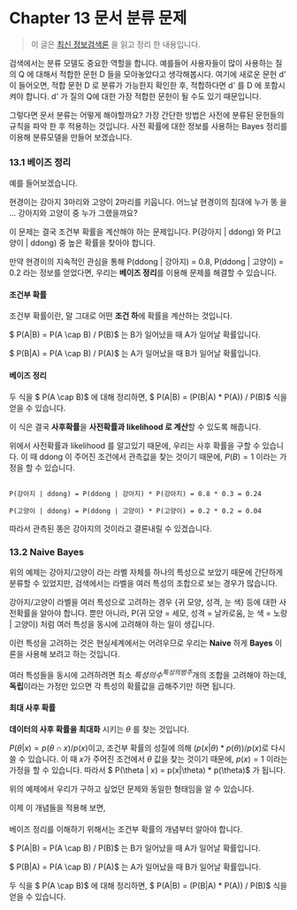# Chapter 13 문서 분류 문제

> 이 글은 [최신 정보검색론](<https://nlp.stanford.edu/IR-book/pdf/irbookonlinereading.pdf>) 을 읽고 정리 한 내용입니다.



검색에서는 분류 모델도 중요한 역할을 합니다. 예를들어 사용자들이 많이 사용하는 질의 Q 에 대해서 적합한 문헌 D 들을 모아놓았다고 생각해봅시다. 여기에 새로운 문헌 d' 이 들어오면, 적합 문헌 D 로 분류가 가능한지 확인한 후, 적합하다면 d' 를 D 에 포함시켜야 합니다. d' 가 질의 Q에 대한 가장 적합한 문헌이 될 수도 있기 때문입니다. 

그렇다면 문서 분류는 어떻게 해야할까요? 가장 간단한 방법은 사전에 분류된 문헌들의 규칙을 파악 한 후 적용하는 것입니다. 사전 확률에 대한 정보를 사용하는 Bayes 정리를 이용해 분류모델을 만들어 보겠습니다.

  

### 13.1 베이즈 정리



예를 들어보겠습니다.

현경이는 강아지 3마리와 고양이 2마리를 키웁니다. 어느날 현경이의 침대에 누가 ~~똥~~ 을 ... 강아지와 고양이 중 누가 그랬을까요?

이 문제는 결국 조건부 확률을 계산해야 하는 문제입니다. P(강아지 | ddong) 와 P(고양이 | ddong) 중 높은 확률을 찾아야 합니다.

만약 현경이의 지속적인 관심을 통해 P(ddong | 강아지) = 0.8, P(ddong | 고양이) = 0.2 라는 정보를 얻었다면, 우리는 **베이즈 정리**를 이용해 문제를 해결할 수 있습니다.



#### 조건부 확률

조건부 확률이란, 말 그대로 어떤 **조건 하**에 확률을 계산하는 것입니다. 

$ P(A|B) = P(A \cap B) / P(B)$ 는 B가 일어났을 때 A가 일어날 확률입니다.  

$ P(B|A) = P(A \cap B) / P(A)$ 는 A가 일어났을 때 B가 일어날 확률입니다.  



#### 베이즈 정리

두 식을 $ P(A \cap B)$ 에 대해 정리하면, $ P(A|B) = (P(B|A) * P(A)) / P(B)$ 식을 얻을 수 있습니다.

이 식은 결국 **사후확률**을 **사전확률과 likelihood 로 계산**할 수 있도록 해줍니다. 



위에서 사전확률과 likelihood 를 알고있기 때문에, 우리는 사후 확률을 구할 수 있습니다. 이 때  ddong 이 주어진 조건에서 관측값을 찾는 것이기 때문에,  $P(B) = 1$ 이라는 가정을 할 수 있습니다.

```

P(강아지 | ddong) = P(ddong | 강아지) * P(강아지) = 0.8 * 0.3 = 0.24

P(고양이 | ddong) = P(ddong | 고양이) * P(고양이) = 0.2 * 0.2 = 0.04

```

따라서 관측된 ~~똥~~은 강아지의 것이라고 결론내릴 수 있겠습니다.



### 13.2 Naive Bayes



위의 예제는 강아지/고양이 라는 라벨 자체를 하나의 특성으로 보았기 때문에 간단하게 분류할 수 있었지만, 검색에서는 라벨을 여러 특성의 조합으로 보는 경우가 많습니다.

강아지/고양이 라벨을 여러 특성으로 고려하는 경우 {귀 모양, 성격, 눈 색} 등에 대한 사전확률을 알아야 합니다. 뿐만 아니라, P(귀 모양 = 세모, 성격 = 날카로움, 눈 색 = 노랑 | 고양이) 처럼 여러 특성을 동시에 고려해야 하는 일이 생깁니다.

이런 특성을 고려하는 것은 현실세계에서는 어려우므로 우리는 **Naive** 하게 **Bayes** 이론을 사용해 보려고 하는 것입니다.

여러 특성들을 동시에 고려하려면 최소 ${특성의 수}^{특성의 범주} ​$ 개의 조합을 고려해야 하는데, **독립**이라는 가정만 있으면 각 특성의 확률값을 곱해주기만 하면 됩니다.















#### 최대 사후 확률

**데이터의 사후 확률을 최대화** 시키는 $\theta$ 를 찾는 것입니다. 

$P(\theta | x) = p(\theta \cap x) / p(x)​$ 이고, 조건부 확률의 성질에 의해 $(p(x|\theta) * p(\theta))/p(x) ​$ 로 다시 쓸 수 있습니다. 이 때  $x​$가 주어진 조건에서 $\theta​$ 값을 찾는 것이기 때문에, $p(x) = 1​$ 이라는 가정을 할 수 있습니다. 따라서 $ P(\theta | x) = p(x|\theta) * p(\theta)​$ 가 됩니다.

위의 예제에서 우리가 구하고 싶었던 문제와 동일한 형태임을 알 수 있습니다. 



이제 이 개념들을 적용해 보면, 





 

####  





  

베이즈 정리를 이해하기 위해서는 조건부 확률의 개념부터 알아야 합니다. 

$ P(A|B) = P(A \cap B) / P(B)​$ 는 B가 일어났을 때 A가 일어날 확률입니다.  

$ P(B|A) = P(A \cap B) / P(A)​$ 는 A가 일어났을 때 B가 일어날 확률입니다.  

두 식을 $ P(A \cap B)​$ 에 대해 정리하면, $ P(A|B) = (P(B|A) * P(A)) / P(B)​$ 식을 얻을 수 있습니다.



















